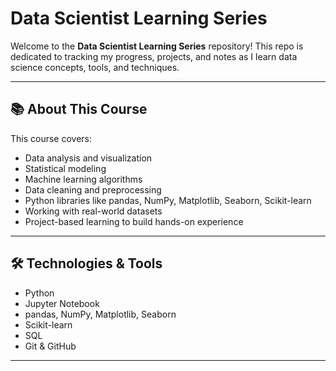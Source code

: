 
# Data Scientist Learning Series

Welcome to the **Data Scientist Learning Series** repository! This repo is dedicated to tracking my progress, projects, and notes as I learn data science concepts, tools, and techniques.

---

## 📚 About This Course

This course covers:

- Data analysis and visualization
- Statistical modeling
- Machine learning algorithms
- Data cleaning and preprocessing
- Python libraries like pandas, NumPy, Matplotlib, Seaborn, Scikit-learn
- Working with real-world datasets
- Project-based learning to build hands-on experience

---

## 🛠️ Technologies & Tools

- Python
- Jupyter Notebook
- pandas, NumPy, Matplotlib, Seaborn
- Scikit-learn
- SQL
- Git & GitHub

---
